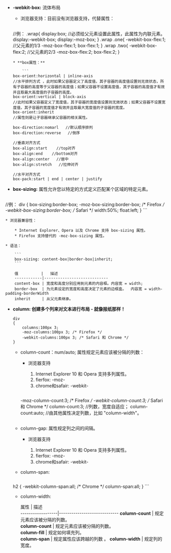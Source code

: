 
* **-webkit-box:** 流体布局
	
	* 浏览器支持：目前没有浏览器支持，代替属性：
	
		```
	//例：
	.wrap{
		display:box;  //必须给父元素设置此属性，此属性为内联元素。
		display:-webkit-box;
		display:-moz-box;
	}
	.wrap .one{
		-webkit-box-flex:1;  //父元素的1/3
		-moz-box-flex:1;
		box-flex:1;
	}
	.wrap .two{
		-webkit-box-flex:2;   //父元素的2/3
		-moz-box-flex:2;
		box-flex:2;
	}
	```
	* **box属性：**
	
		```
	box-orient:horizontal | inline-axis 
	//水平排列方式 ，此时如果父容器定义了高度值，其子容器的高度值设置则无效状态，所有子容器的高度等于父容器的高度值；如果父容器不设置高度值，其子容器的高度值才有效并且取最大高度值的子容器的高度。
	box-orient:vertical | block-axis
	//此时如果父容器定义了宽度值，其子容器的宽度值设置则无效状态；如果父容器不设置宽度值，其子容器的宽度值才有效并且取最大宽度值的子容器的宽度。
	box-orient:inherit
	//属性则是让子容器继承父容器的相关属性。
	```
	```
	box-direction:nomarl   //默认顺序排列
	box-direction:reverse   //倒序
	```
	``` 
	//垂直对齐方式
	box-align:start    //top对齐
	box-align:end    //bottom对齐
	box-align:center   //居中
	box-align:stretch   //拉伸对齐
	```
	```
	//水平对齐方式
	box-pack:start | end | center | justify
	```
	
* **box-sizing:** 属性允许您以特定的方式定义匹配某个区域的特定元素。

	```
//例：
div
{
	box-sizing:border-box;
	-moz-box-sizing:border-box; /* Firefox */
	-webkit-box-sizing:border-box; /* Safari */
	width:50%;
	float:left;
}
	```
	
	* 浏览器兼容性：
	
		* Internet Explorer、Opera 以及 Chrome 支持 box-sizing 属性。
		* Firefox 支持替代的 -moz-box-sizing 属性。
	
	* 语法：
	
		```
		box-sizing: content-box|border-box|inherit;
		```
		
		值          |   描述
		------------|----------------------------
		content-box | 宽度和高度分别应用到元素的内容框。内容宽 = width;
		border-box  | 为元素设定的宽度和高度决定了元素的边框盒。  内容宽 = width-padding-borderWidth
		inherit     | 从父元素继承。


* **column: 创建多个列来对文本进行布局 - 就像报纸那样！**

	```
	div
	{	
		columns:100px 3;
		-moz-columns:100px 3; /* Firefox */
		-webkit-columns:100px 3; /* Safari 和 Chrome */
	}
	```

	* column-count：num/auto;  属性规定元素应该被分隔的列数：
	
		* 浏览器支持
		
			1. Internet Explorer 10 和 Opera 支持多列属性。
			2. fierfox:  -moz-
			3. chrome和safair:  -webkit-
		
 		
 			```
 		-moz-column-count:3; 	/* Firefox */
		-webkit-column-count:3; /* Safari 和 Chrome */
		column-count:3;  //列数，宽度自适应；
 		column-count:auto;   //由其他属性决定列数，比如 "column-width"。
 		```
 		
 	* column-gap: 属性规定列之间的间隔。
 	
 		* 浏览器支持
		
			1. Internet Explorer 10 和 Opera 支持多列属性。
			2. fierfox:  -moz-
			3. chrome和safair:  -webkit-
		

 	
 	* column-span:
 	
 		```
 	h2
	{
		-webkit-column-span:all; /* Chrome */
		column-span:all;
	}
 		```
 		
 	* column-width: 
 		
 		
 		
 		
 	  属性             |    描述                     
 	------------------|-----------------------------
 	**column-count**  | 规定元素应该被分隔的列数。       
    **column-count**  | 规定元素应该被分隔的列数。       
 	**column-fill**   | 规定如何填充列。               
 	**column-span**	   | 规定属性应该跨越的列数 。 
 	**column-width**  |  规定列的宽度。
	
